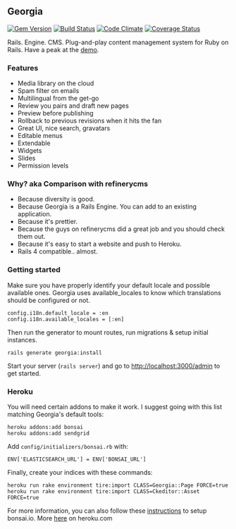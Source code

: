 ## Georgia

[![Gem Version](https://badge.fury.io/rb/georgia.png)](http://badge.fury.io/rb/georgia)
[![Build Status](https://travis-ci.org/georgia-cms/georgia.png?branch=master)](https://travis-ci.org/georgia-cms/georgia)
[![Code Climate](https://codeclimate.com/github/georgia-cms/georgia.png)](https://codeclimate.com/github/georgia-cms/georgia)
[![Coverage Status](https://coveralls.io/repos/georgia-cms/georgia/badge.png)](https://coveralls.io/r/georgia-cms/georgia)

Rails. Engine. CMS. Plug-and-play content management system for Ruby on Rails. Have a peak at the [demo](http://sorrynodemoyet.com/i-promise-it-s-on-its-way).

### Features

* Media library on the cloud
* Spam filter on emails
* Multilingual from the get-go
* Review you pairs and draft new pages
* Preview before publishing
* Rollback to previous revisions when it hits the fan
* Great UI, nice search, gravatars
* Editable menus
* Extendable
* Widgets
* Slides
* Permission levels

### Why? aka Comparison with refinerycms

* Because diversity is good.
* Because Georgia is a Rails Engine. You can add to an existing application.
* Because it's prettier.
* Because the guys on refinerycms did a great job and you should check them out.
* Because it's easy to start a website and push to Heroku.
* Rails 4 compatible.. almost.

### Getting started

Make sure you have properly identify your default locale and possible available ones.
Georgia uses available_locales to know which translations should be configured or not.

    config.i18n.default_locale = :en
    config.i18n.available_locales = [:en]

Then run the generator to mount routes, run migrations & setup initial instances.

    rails generate georgia:install

Start your server (`rails server`) and go to [http://localhost:3000/admin](http://localhost:3000/admin) to get started.

### Heroku

You will need certain addons to make it work. I suggest going with this list matching Georgia's default tools:

    heroku addons:add bonsai
    heroku addons:add sendgrid

Add `config/initializers/bonsai.rb` with:

    ENV['ELASTICSEARCH_URL'] = ENV['BONSAI_URL']

Finally, create your indices with these commands:

    heroku run rake environment tire:import CLASS=Georgia::Page FORCE=true
    heroku run rake environment tire:import CLASS=Ckeditor::Asset FORCE=true

For more information, you can also follow these [instructions](https://gist.github.com/nz/2041121) to setup bonsai.io. More [here](https://devcenter.heroku.com/articles/bonsai) on heroku.com